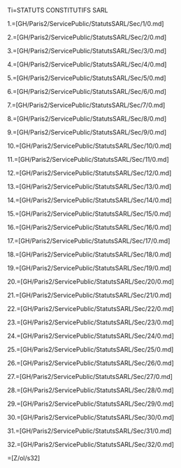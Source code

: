 Ti=STATUTS CONSTITUTIFS SARL

1.=[GH/Paris2/ServicePublic/StatutsSARL/Sec/1/0.md]

2.=[GH/Paris2/ServicePublic/StatutsSARL/Sec/2/0.md]

3.=[GH/Paris2/ServicePublic/StatutsSARL/Sec/3/0.md]

4.=[GH/Paris2/ServicePublic/StatutsSARL/Sec/4/0.md]

5.=[GH/Paris2/ServicePublic/StatutsSARL/Sec/5/0.md]

6.=[GH/Paris2/ServicePublic/StatutsSARL/Sec/6/0.md]

7.=[GH/Paris2/ServicePublic/StatutsSARL/Sec/7/0.md]

8.=[GH/Paris2/ServicePublic/StatutsSARL/Sec/8/0.md]

9.=[GH/Paris2/ServicePublic/StatutsSARL/Sec/9/0.md]

10.=[GH/Paris2/ServicePublic/StatutsSARL/Sec/10/0.md]

11.=[GH/Paris2/ServicePublic/StatutsSARL/Sec/11/0.md]

12.=[GH/Paris2/ServicePublic/StatutsSARL/Sec/12/0.md]

13.=[GH/Paris2/ServicePublic/StatutsSARL/Sec/13/0.md]

14.=[GH/Paris2/ServicePublic/StatutsSARL/Sec/14/0.md]

15.=[GH/Paris2/ServicePublic/StatutsSARL/Sec/15/0.md]

16.=[GH/Paris2/ServicePublic/StatutsSARL/Sec/16/0.md]

17.=[GH/Paris2/ServicePublic/StatutsSARL/Sec/17/0.md]

18.=[GH/Paris2/ServicePublic/StatutsSARL/Sec/18/0.md]

19.=[GH/Paris2/ServicePublic/StatutsSARL/Sec/19/0.md]

20.=[GH/Paris2/ServicePublic/StatutsSARL/Sec/20/0.md]

21.=[GH/Paris2/ServicePublic/StatutsSARL/Sec/21/0.md]

22.=[GH/Paris2/ServicePublic/StatutsSARL/Sec/22/0.md]

23.=[GH/Paris2/ServicePublic/StatutsSARL/Sec/23/0.md]

24.=[GH/Paris2/ServicePublic/StatutsSARL/Sec/24/0.md]

25.=[GH/Paris2/ServicePublic/StatutsSARL/Sec/25/0.md]

26.=[GH/Paris2/ServicePublic/StatutsSARL/Sec/26/0.md]

27.=[GH/Paris2/ServicePublic/StatutsSARL/Sec/27/0.md]

28.=[GH/Paris2/ServicePublic/StatutsSARL/Sec/28/0.md]

29.=[GH/Paris2/ServicePublic/StatutsSARL/Sec/29/0.md]

30.=[GH/Paris2/ServicePublic/StatutsSARL/Sec/30/0.md]

31.=[GH/Paris2/ServicePublic/StatutsSARL/Sec/31/0.md]

32.=[GH/Paris2/ServicePublic/StatutsSARL/Sec/32/0.md]

=[Z/ol/s32]  
